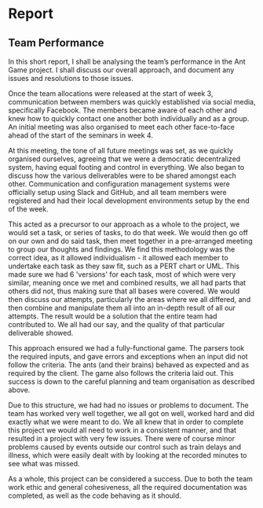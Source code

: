 # Report
## Team Performance In this short report, I shall be analysing the team’s performance in the Ant Game project. I shall discuss our overall approach, and document any issues and resolutions to those issues.
Once the team allocations were released at the start of week 3, communication between members was quickly established via social media, specifically Facebook. The members became aware of each other and knew how to quickly contact one another both individually and as a group. An initial meeting was also organised to meet each other face-to-face ahead of the start of the seminars in week 4.
 At this meeting, the tone of all future meetings was set, as we quickly organised ourselves, agreeing that we were a democratic decentralized system, having equal footing and control in everything. We also began to discuss how the various deliverables were to be shared amongst each other. Communication and configuration management systems were officially setup using Slack and GitHub, and all team members were registered and had their local development environments setup by the end of the week. 
This acted as a precursor to our approach as a whole to the project, we would set a task, or series of tasks, to do that week. We would then go off on our own and do said task, then meet together in a pre-arranged meeting to group our thoughts and findings. We find this methodology was the correct idea, as it allowed individualism - it allowed each member to undertake each task as they saw fit, such as a PERT chart or UML. This made sure we had 6 'versions' for each task, most of which were very similar, meaning once we met and combined results, we all had parts that others did not, thus making sure that all bases were covered. We would then discuss our attempts, particularly the areas where we all differed, and then combine and manipulate them all into an in-depth result of all our attempts. The result would be a solution that the entire team had contributed to. We all had our say, and the quality of that particular deliverable showed.
This approach ensured we had a fully-functional game. The parsers took the required inputs, and gave errors and exceptions when an input did not follow the criteria. The ants (and their brains) behaved as expected and as required by the client. The game also follows the criteria laid out. This success is down to the careful planning and team organisation as described above.
Due to this structure, we had had no issues or problems to document. The team has worked very well together, we all got on well, worked hard and did exactly what we were meant to do. We all knew that in order to complete this project we would all need to work in a consistent manner, and that resulted in a project with very few issues. There were of course minor problems caused by events outside our control such as train delays and illness, which were easily dealt with by looking at the recorded minutes to see what was missed.
As a whole, this project can be considered a success. Due to both the team work ethic and general cohesiveness, all the required documentation was completed, as well as the code behaving as it should.  